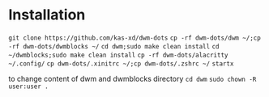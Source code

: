 # Installation

`git clone https://github.com/kas-xd/dwm-dots`
`cp -rf dwm-dots/dwm ~/;cp -rf dwm-dots/dwmblocks ~/`
`cd dwm;sudo make clean install`
`cd ~/dwmblocks;sudo make clean install`
`cp -rf dwm-dots/alacritty ~/.config/`
`cp dwm-dots/.xinitrc ~/;cp dwm-dots/.zshrc ~/`
`startx`


to change content of dwm and dwmblocks directory
`cd dwm`
`sudo chown -R user:user .`
